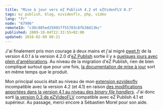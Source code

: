 ```yaml
---
title: "Mise à jour vers eZ Publish 4.2 et eZVideoFLV 0.3"
tags: ez publish, blog, ezvideoflv, php, vidéo
lang: "fr"
node: "67996"
remoteId: "c30c805ed25091ff55703c8fb38d13bc"
published: 2009-10-04T22:33:55+02:00
updated: 2016-02-09 08:21
---
```


J'ai finalement pris mon courage à deux mains et j'ai migré [pwet.fr](/) de la
version 4.0.1 à la version 4.2.0 d'[eZ Publish](/tag/ez-publish) sortie il y a
[quelques jours avec plein
d'améliorations](https://github.com/ezsystems/ezpublish-legacy/blob/master/doc/changelogs/4.2/CHANGELOG-4.1.0-to-4.2.0). Au
niveau de la migration d'eZ Publish, rien de bien compliqué surtout que pour une
fois, [la documentation de mise à
jour](http://ez.no/doc/ez_publish/upgrading/upgrading_to_4_2/upgrading_from_4_1_x_to_4_2_y)
sort en même temps que le produit.


Mon principal soucis était au niveau de mon [extension
ezvideoflv](http://projects.ez.no/ezvideoflv) incompatible avec la version 4.2
(et 4.1) en raison [des modifications apportées dans la version 4.1 au niveau
des *binary file
handlers*](https://github.com/ezsystems/ezpublish-legacy/blob/master/doc/changelogs/4.1/CHANGELOG-4.0.0-to-4.1.0).
J'ai donc sorti [la version 0.3 de
eZVideoFLV](http://projects.ez.no/ezvideoflv/downloads/ezvideoflv_datatype_0_3)
compatible avec eZ Publish 4.1 et supérieur. Au passage, merci encore à
Sébastien Morel pour son aide.
